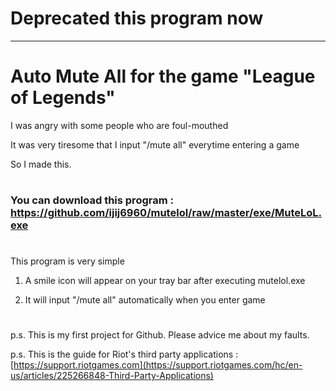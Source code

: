# Deprecated this program now

---

# Auto Mute All for the game "League of Legends"

I was angry with some people who are foul-mouthed

It was very tiresome that I input "/mute all" everytime entering a game

So I made this.

#
### You can download this program : https://github.com/ijij6960/mutelol/raw/master/exe/MuteLoL.exe
#

This program is very simple

1. A smile icon will appear on your tray bar after executing mutelol.exe

2. It will input "/mute all" automatically when you enter game


#
p.s. This is my first project for Github. Please advice me about my faults.

p.s. This is the guide for Riot's third party applications : [https://support.riotgames.com](https://support.riotgames.com/hc/en-us/articles/225266848-Third-Party-Applications)
